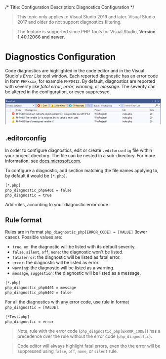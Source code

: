 ﻿/*
Title: Configuration
Description: Diagnostics Configuration
*/

> This topic only applies to Visual Studio 2019 and later. Visual Studio 2017 and older do not support diagnostics filtering.

> The feature is supported since PHP Tools for Visual Studio, **Version 1.40.12066 and newer**.

# Diagnostics Configuration

Code diagnostics are highlighted in the code editor and in the Visual Studio's *Error List* tool window. Each reported diagnostic has an error code in form `PHPxxxx`, for example `PHP0412`. By default, diagnostics are reported with severity like *fatal error*, *error*, *warning*, or *message*. The severity can be altered in the configuration, or even suppressed.

![Visual Studio 2019 Error List](imgs/dev16-error-list.png)

## .editorconfig

In order to configure diagnostics, edit or create `.editorconfig` file within your project directory. The file can be nested in a sub-directory. For more information, see [docs.microsoft.com](https://docs.microsoft.com/en-us/visualstudio/ide/create-portable-custom-editor-options).

To configure a diagnostic, add section matching the file names applying to, by default it would be `[*.php]`.

```
[*.php]
php_diagnostic_php6401 = false
php_diagnostic = true
```

Add rules, according to your diagnostic error code.

## Rule format

Rules are in format `php_diagnostic_php[ERROR_CODE] = [VALUE]` (lower cased). Possible values are:

- `true`, `on`: the diagnostic will be listed with its default severity.
- `false`, `silent`, `off`, `none`: the diagnostic won't be listed.
- `fatalerror`: the diagnostic will be listed as fatal error.
- `error`: the diagnostic will be listed as error.
- `warning`: the diagnostic will be listed as a warning.
- `message`, `suggestion`: the diagnostic will be listed as a message.

```
[*.php]
php_diagnostic_php6401 = message
php_diagnostic_php6402 = false
```

For all the diagnostics with any error code, use rule in format `php_diagnostic = [VALUE]`.

```
[*Test.php]
php_diagnostic = error
```

> Note, rule with the error code (`php_diagnostic_php[ERROR_CODE]`) has a precedence over the rule without the error code (`php_diagnostic`). 

> Code editor will always highlight fatal errors, even tho the error will be suppressed using `false`, `off`, `none`, or `silent` rule.
